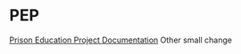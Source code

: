 # PEP
[Prison Education Project Documentation](https://ithaka.github.io/PEP/site/)
Other small change
